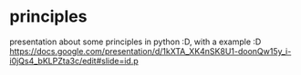 # principles

presentation about some principles in python :D, with a example :D
https://docs.google.com/presentation/d/1kXTA_XK4nSK8U1-doonQw15y_i-i0jQs4_bKLPZta3c/edit#slide=id.p
